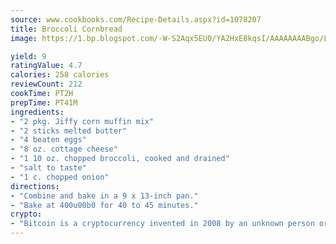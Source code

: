 ```yaml
---
source: www.cookbooks.com/Recipe-Details.aspx?id=1078207
title: Broccoli Cornbread
image: https://1.bp.blogspot.com/-W-S2Aqx5EU0/YA2HxE8kqsI/AAAAAAAABgo/LNxJ2X_rvYgPNsplYMgQNjuwxaZ0e3pQQCLcBGAsYHQ/s320/17.png

yield: 9
ratingValue: 4.7
calories: 258 calories
reviewCount: 212
cookTime: PT2H
prepTime: PT41M
ingredients:
- "2 pkg. Jiffy corn muffin mix"
- "2 sticks melted butter"
- "4 beaten eggs"
- "8 oz. cottage cheese"
- "1 10 oz. chopped broccoli, cooked and drained"
- "salt to taste"
- "1 c. chopped onion"
directions:
- "Combine and bake in a 9 x 13-inch pan."
- "Bake at 400u00b0 for 40 to 45 minutes."
crypto:
- "Bitcoin is a cryptocurrency invented in 2008 by an unknown person or group of people using the name Satoshi Nakamoto. The currency began use in 2009 when its implementation was released as open-source software. Bitcoin is a decentralized digital currency, without a central bank or single administrator that can be sent from user to user on the peer-to-peer bitcoin network without the need for intermediaries. Transactions are verified by network nodes through cryptography and recorded in a public distributed ledger called a blockchain. Bitcoins are created as a reward for a process known as mining. They can be exchanged for other currencies, products, and services. Research produced by the University of Cambridge estimated that in 2017, there were 2.9 to 5.8 million unique users using a cryptocurrency wallet, most of them using bitcoin."
---
```

